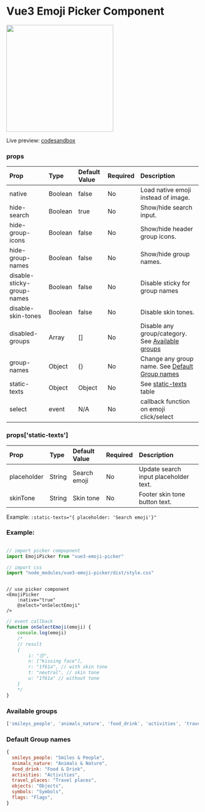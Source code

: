 # Vue3 Emoji Picker Component

<img src="https://i.imgur.com/CQc1nCF.png" width="280" />

Live preview: [codesandbox](https://codesandbox.io/s/heuristic-dewdney-kp971?file=/src/App.vue)

### props

| Prop          | Type      | Default Value  | Required  |  Description |
| :---         | :---     | :---          | :---     | :--- |
| native        | Boolean   | false          |  No    |Load native emoji instead of image. |
| hide-search        | Boolean   | true           |  No    | Show/hide search input. |
| hide-group-icons | Boolean   | false       |  No    | Show/hide header group icons. |
| hide-group-names | Boolean   | false       |  No    | Show/hide group names. |
| disable-sticky-group-names | Boolean   | false       |  No    | Disable sticky for group names |
| disable-skin-tones | Boolean   | false       |  No    | Disable skin tones. |
| disabled-groups | Array   | [] |  No    | Disable any group/category. See [Available groups](#available-groups) |
| group-names | Object  | {}  |  No    | Change any group name. See [Default Group names](#default-group-names) |
| static-texts | Object   | Object           |  No    | See [static-texts](#propsstatic-texts) table |
| select        | event     | N/A            |  No    | callback function on emoji click/select |

### props['static-texts']
| Prop          | Type      | Default Value  | Required  |  Description |
| :---         | :---     | :---          | :---     | :--- |
| placeholder   | String | Search emoji | No | Update search input placeholder text. |
| skinTone   | String | Skin tone | No | Footer  skin tone button text. |

Example: 
``` :static-texts="{ placeholder: 'Search emoji'}"  ```<br/>


### Example:

```javascript

// import picker compopnent
import EmojiPicker from "vue3-emoji-picker"

// import css
import "node_modules/vue3-emoji-picker/dist/style.css"

```
```vue

// use picker component
<EmojiPicker 
    :native="true" 
    @select="onSelectEmoji"
/>
```
```javascript
// event callback
function onSelectEmoji(emoji) {
    console.log(emoji)
    /*
    // result
    { 
        i: "😚", 
        n: ["kissing face"], 
        r: "1f61a", // with skin tone
        t: "neutral", // skin tone
        u: "1f61a" // without tone
    }
    */
}
```



### Available groups

```javascript
['smileys_people', 'animals_nature', 'food_drink', 'activities', 'travel_places', 'objects', 'symbols', 'flags']
```

### Default Group names
```javascript
{
  smileys_people: "Smiles & People",
  animals_nature: "Animals & Nature",
  food_drink: "Food & Drink",
  activities: "Activities",
  travel_places: "Travel places",
  objects: "Objects",
  symbols: "Symbols",
  flags: "Flags",
}
```
